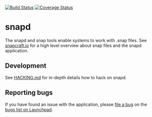 [![Build Status][travis-image]][travis-url] [![Coverage Status][coveralls-image]][coveralls-url]
# snapd

The snapd and snap tools enable systems to work with .snap files. See
[snapcraft.io](http://snapcraft.io) for a high level overview about
snap files and the snapd application.

## Development

See
[HACKING.md](https://github.com/snapcore/snapd/blob/master/HACKING.md)
for in-depth details how to hack on snapd.

## Reporting bugs

If you have found an issue with the application, please [file a bug](https://bugs.launchpad.net/snappy/+filebug) on the [bugs list on Launchpad](https://bugs.launchpad.net/snappy/).


[travis-image]: https://travis-ci.org/snapcore/snapd.svg?branch=master
[travis-url]: https://travis-ci.org/snapcore/snapd

[coveralls-image]: https://coveralls.io/repos/snapcore/snapd/badge.svg?branch=master&service=github
[coveralls-url]: https://coveralls.io/github/snapcore/snapd?branch=master
